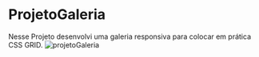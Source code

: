 # ProjetoGaleria

Nesse Projeto desenvolvi uma galeria responsiva para colocar em prática CSS GRID.
![projetoGaleria](https://user-images.githubusercontent.com/101514929/184257524-a242b1a0-dadc-436c-bd02-27147a5d6a2e.PNG)
